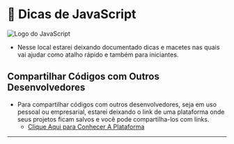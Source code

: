 # 🤞 Dicas de JavaScript

<img src="https://res.cloudinary.com/practicaldev/image/fetch/s--ohpJlve1--/c_imagga_scale,f_auto,fl_progressive,h_420,q_auto,w_1000/https://res.cloudinary.com/drquzbncy/image/upload/v1586605549/javascript_banner_sxve2l.jpg" alt="Logo do JavaScript"></img>

- Nesse local estarei deixando documentado dicas e macetes nas quais vai ajudar como atalho rápido e também para iniciantes.

## Compartilhar Códigos com Outros Desenvolvedores
- Para compartilhar códigos com outros desenvolvedores, seja em uso pessoal ou empresarial, estarei deixando o link de uma plataforma onde seus projetos ficam salvos e você pode compartilha-los com links.
  - [Clique Aqui para Conhecer A Plataforma](https://jsbin.com/?html,output)

---